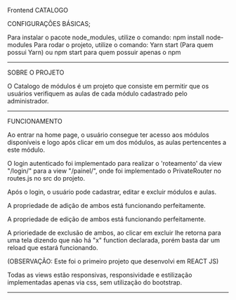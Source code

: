 Frontend CATALOGO


CONFIGURAÇÕES BÁSICAS;

Para instalar o pacote node_modules, utilize o comando: npm install node-modules
Para rodar o projeto, utilize o comando: Yarn start (Para quem possui Yarn) ou npm start para quem possuir apenas o npm


----------------------------------------------------------------------------------------------------------------------------------


SOBRE O PROJETO

O Catalogo de módulos é um projeto que consiste em permitir que os usuários verifiquem as aulas de cada módulo cadastrado pelo administrador.

----------------------------------------------------------------------------------------------------------------------------------


FUNCIONAMENTO

Ao entrar na home page, o usuário consegue ter acesso aos módulos disponíveis e logo após clicar em um dos módulos, as aulas pertencentes a este módulo.

O login autenticado foi implementado para realizar o 'roteamento' da view "/login/" para a view "/painel/", onde foi implementado o PrivateRouter no routes.js no src do projeto.

Após o login, o usuário pode cadastrar, editar e excluir módulos e aulas.


A propriedade de adição de ambos está funcionando perfeitamente.

A propriedade de edição de ambos está funcionando perfeitamente.

A prioriedade de exclusão de ambos, ao clicar em excluir lhe retorna para uma tela dizendo que não há "x" function declarada, porém basta dar um reload que estará funcionando.

(OBSERVAÇÃO: Este foi o primeiro projeto que desenvolvi em REACT JS)

Todas as views estão responsivas, responsividade e estilização implementadas apenas via css, sem utilização do bootstrap.

----------------------------------------------------------------------------------------------------------------------------------



